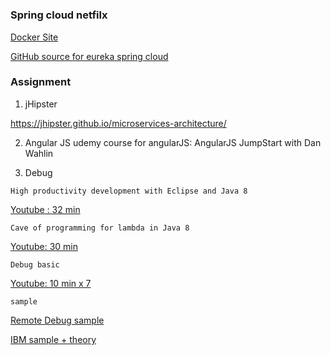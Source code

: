 # 


### Spring cloud netfilx

[Docker Site](https://hub.docker.com/explore/)

[GitHub source for eureka spring cloud](https://github.com/spring-cloud-samples/eureka)



### Assignment

1) jHipster

https://jhipster.github.io/microservices-architecture/

2) Angular JS
udemy course for angularJS:  AngularJS JumpStart with Dan Wahlin


3) Debug
```
High productivity development with Eclipse and Java 8
```
[Youtube : 32 min](https://www.youtube.com/watch?v=nFqstziRrLs)

```
Cave of programming for lambda in Java 8
```
[Youtube: 30 min](https://www.youtube.com/watch?v=q5i_O4Uj_O8)


```
Debug basic
```
[Youtube: 10 min x 7](https://www.youtube.com/watch?v=pYvYSOLPoPE&t=20s)


```
sample 
```
[Remote Debug sample](http://javapapers.com/core-java/java-remote-debug-with-eclipse/)

[IBM sample + theory](http://www.ibm.com/developerworks/library/os-eclipse-javadebug/index.html)


